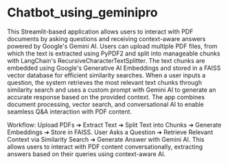 # Chatbot_using_geminipro
This Streamlit-based application allows users to interact with PDF documents by asking questions and receiving context-aware answers powered by Google's Gemini AI. Users can upload multiple PDF files, from which the text is extracted using PyPDF2 and split into manageable chunks with LangChain's RecursiveCharacterTextSplitter. The text chunks are embedded using Google's Generative AI Embeddings and stored in a FAISS vector database for efficient similarity searches. When a user inputs a question, the system retrieves the most relevant text chunks through similarity search and uses a custom prompt with Gemini AI to generate an accurate response based on the provided context. The app combines document processing, vector search, and conversational AI to enable seamless Q&A interaction with PDF content.

Workflow:
Upload PDFs ➔ Extract Text ➔ Split Text into Chunks ➔ Generate Embeddings ➔ Store in FAISS.
User Asks a Question ➔ Retrieve Relevant Context via Similarity Search ➔ Generate Answer with Gemini AI.
This allows users to interact with PDF content conversationally, extracting answers based on their queries using context-aware AI.
